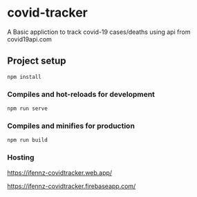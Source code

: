 # covid-tracker
A Basic appliction to track covid-19 cases/deaths using api from covid19api.com
## Project setup
```
npm install
```

### Compiles and hot-reloads for development
```
npm run serve
```

### Compiles and minifies for production
```
npm run build
```

### Hosting
https://ifennz-covidtracker.web.app/

https://ifennz-covidtracker.firebaseapp.com/
